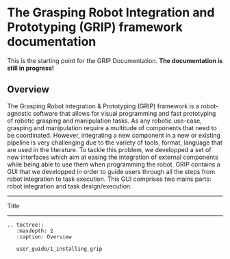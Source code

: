 # The Grasping Robot Integration and Prototyping (GRIP) framework documentation

This is the starting point for the GRIP Documentation. **The documentation is still in progress!**

## Overview

The Grasping Robot Integration & Prototyping (GRIP) framework is a robot-agnostic software that allows for visual programming and fast prototyping of robotic grasping and manipulation tasks. As any robotic use-case, grasping and manipulation require a multitude of components that need to be coordinated. However, integrating a new component in a new or existing pipeline is very challenging due to the variety of tools, format, language that are used in the literature. To tackle this problem, we developped a set of new interfaces which aim at easing the integration of external components while being able to use them when programming the robot.
GRIP contains a GUI that we developped in order to guide users through all the steps from robot integration to task execution. This GUI comprises two mains parts: robot integration and task design/execution.

*****
Title
*****

```eval_rst   
.. toctree::
   :maxdepth: 2
   :caption: Overview
   
   user_guide/1_installing_grip
   
```
